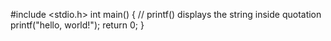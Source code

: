 #include <stdio.h>
int main() {
   // printf() displays the string inside quotation
   printf("hello, world!");
   return 0;
}
